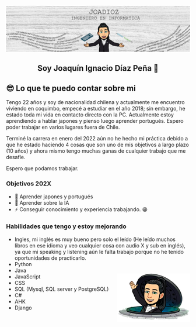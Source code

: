 ![BANNER](./paraGit.png)




<h2 align="center"> Soy Joaquín Ignacio Díaz Peña 👋 </h2>

## 😎 Lo que te puedo contar sobre mi

Tengo 22 años y soy de nacionalidad chilena y actualmente me encuentro viviendo en coquimbo, empecé a estudiar en el año 2018; sin embargo, he estado toda mi vida en contacto directo con la PC. 
Actualmente estoy aprendiendo a hablar japones y pienso luego aprender portugués. Espero poder trabajar en varios lugares fuera de Chile.

Terminé la carrera en enero del 2022 aún no he hecho mi práctica debido a que he estado haciendo 4 cosas que son uno de mis objetivos a largo plazo (10 años) y ahora mismo tengo muchas ganas de cualquier trabajo que me desafíe. 

Espero que podamos trabajar.


### Objetivos 202X

+ 🥅 Aprender japones y portugués
+ 🥅 Aprender sobre la IA 
+ ⚡ Conseguir conocimiento y experiencia trabajando. 😀


### Habilidades que tengo y estoy mejorando

- Ingles, mi inglés es muy bueno pero solo el leído (He leído muchos libros en ese idioma y veo cualquier cosa con audio X y sub en inglés), ya que mi speaking y listening aún le falta trabajo porque no he tenido oportunidades de practicarlo.
- Python
- Java
- JavaScript
      <img align="right" src="./adiosGit.png" alt="Programmation" width="200" />
- CSS
-	SQL (Mysql, SQL server y PostgreSQL)
-	C#
-	AHK
-	Django

